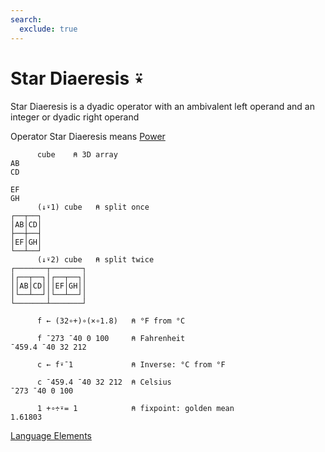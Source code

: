 ```yaml
---
search:
  exclude: true
---
```

<h1 class="heading"><span class="name">Star Diaeresis</span> <span class="command">⍣</span></h1>

Star Diaeresis is a dyadic operator with an ambivalent left operand and an integer or dyadic right operand

Operator Star Diaeresis means
[Power](../primitive-operators/power.md)
```apl
      cube    ⍝ 3D array
AB
CD
  
EF
GH
      (↓⍣1) cube   ⍝ split once
┌──┬──┐
│AB│CD│
├──┼──┤
│EF│GH│
└──┴──┘
      (↓⍣2) cube   ⍝ split twice
┌───────┬───────┐
│┌──┬──┐│┌──┬──┐│
││AB│CD│││EF│GH││
│└──┴──┘│└──┴──┘│
└───────┴───────┘

      f ← (32∘+)∘(×∘1.8)   ⍝ °F from °C

      f ¯273 ¯40 0 100     ⍝ Fahrenheit
¯459.4 ¯40 32 212

      c ← f⍣¯1             ⍝ Inverse: °C from °F

      c ¯459.4 ¯40 32 212  ⍝ Celsius
¯273 ¯40 0 100

      1 +∘÷⍣= 1            ⍝ fixpoint: golden mean
1.61803
```
[Language Elements](./language-elements.md)


